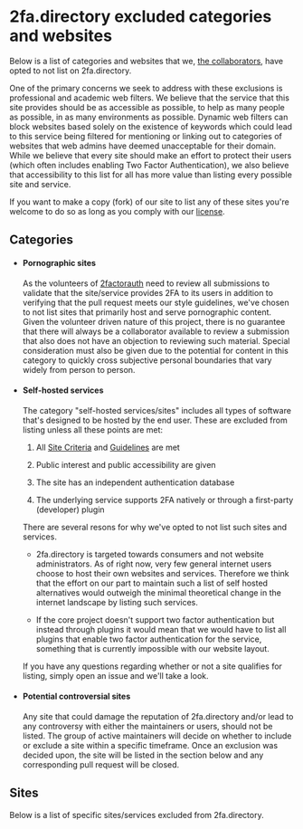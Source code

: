 # 2fa.directory excluded categories and websites

Below is a list of categories and websites that we, [the collaborators](https://github.com/orgs/2factorauth/teams/collaborators/members), have opted to not list on 2fa.directory.

One of the primary concerns we seek to address with these exclusions is professional and academic web filters. We believe that the service that this site provides should be as accessible as possible, to help as many people as possible, in as many environments as possible. Dynamic web filters can block websites based solely on the existence of keywords which could lead to this service being filtered for mentioning or linking out to categories of websites that web admins have deemed unacceptable for their domain. While we believe that every site should make an effort to protect their users (which often includes enabling Two Factor Authentication), we also believe that accessibility to this list for all has more value than listing every possible site and service.

If you want to make a copy (fork) of our site to list any of these sites you're welcome to do so as long as you comply with our [license](LICENSE).

## Categories

*   #### Pornographic sites

    As the volunteers of [2factorauth](https://github.com/2factorauth) need to review all submissions to validate that the site/service provides 2FA to its users in addition to verifying that the pull request meets our style guidelines, we've chosen to not list sites that primarily host and serve pornographic content. Given the volunteer driven nature of this project, there is no guarantee that there will always be a collaborator available to review a submission that also does not have an  objection to reviewing such material. Special consideration must also be given due to the potential for content in this category to quickly cross subjective personal boundaries that vary widely from person to person.

*   #### Self-hosted services

    The category "self-hosted services/sites" includes all types of software that's designed to be hosted by the end user. These are excluded from listing unless all these points are met:

    1. All [Site Criteria](CONTRIBUTING.md#site-criteria) and [Guidelines](CONTRIBUTING.md#guidelines) are met

    2. Public interest and public accessibility are given  

    3. The site has an independent authentication database

    4. The underlying service supports 2FA natively or through a first-party (developer) plugin

    There are several resons for why we've opted to not list such sites and services.

    -   2fa.directory is targeted towards consumers and not website administrators. As of right now, very few general internet users choose to host their own websites and services. Therefore we think that the effort on our part to maintain such a list of self hosted alternatives would outweigh the minimal theoretical change in the internet landscape by listing such services.

    -   If the core project doesn't support two factor authentication but instead through plugins it would mean that we would have to list all plugins that enable two factor authentication for the service, something that is currently impossible with our website layout.

    If you have any questions regarding whether or not a site qualifies for listing, simply open an issue and we'll take a look.

*   #### Potential controversial sites 

    Any site that could damage the reputation of 2fa.directory and/or lead to any controversy with either the maintainers or users, should not be listed.
    The group of active maintainers will decide on whether to include or exclude a site within a specific timeframe. Once an exclusion was decided upon, the site will be listed in the section below and any corresponding pull request will be closed.

## Sites

Below is a list of specific sites/services excluded from 2fa.directory.
